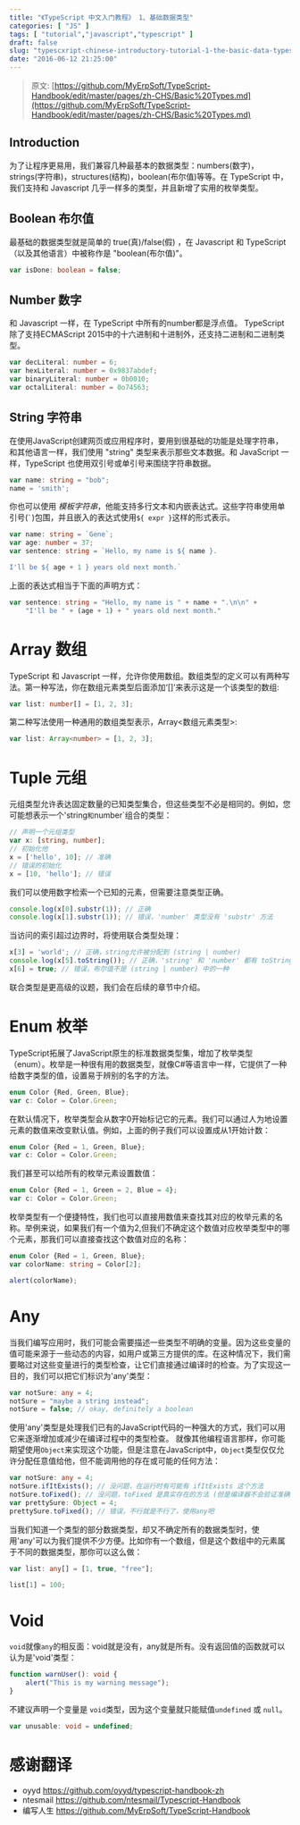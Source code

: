 ```yaml
---
title: "《TypeScript 中文入门教程》 1、基础数据类型"
categories: [ "JS" ]
tags: [ "tutorial","javascript","typescript" ]
draft: false
slug: "typescxript-chinese-introductory-tutorial-1-the-basic-data-types"
date: "2016-06-12 21:25:00"
---
```


> 原文: [https://github.com/MyErpSoft/TypeScript-Handbook/edit/master/pages/zh-CHS/Basic%20Types.md](https://github.com/MyErpSoft/TypeScript-Handbook/edit/master/pages/zh-CHS/Basic%20Types.md)

## Introduction

为了让程序更易用，我们兼容几种最基本的数据类型：numbers(数字)，strings(字符串)，structures(结构)，boolean(布尔值)等等。在 TypeScript 中，我们支持和 Javascript 几乎一样多的类型，并且新增了实用的枚举类型。

## Boolean 布尔值


<!--more-->


最基础的数据类型就是简单的 true(真)/false(假) ，在 Javascript 和 TypeScript （以及其他语言）中被称作是 "boolean(布尔值)"。

```ts
var isDone: boolean = false;
```

## Number 数字

和 Javascript 一样，在 TypeScript 中所有的number都是浮点值。
TypeScript 除了支持ECMAScript 2015中的十六进制和十进制外，还支持二进制和二进制类型。

```ts
var decLiteral: number = 6;
var hexLiteral: number = 0x9837abdef;
var binaryLiteral: number = 0b0010;
var octalLiteral: number = 0o74563;
```

## String 字符串

在使用JavaScript创建网页或应用程序时，要用到很基础的功能是处理字符串，和其他语言一样，我们使用 "string" 类型来表示那些文本数据。和 JavaScript 一样，TypeScript 也使用双引号或单引号来围绕字符串数据。

```ts
var name: string = "bob";
name = 'smith';
```

你也可以使用 *模板字符串*，他能支持多行文本和内嵌表达式。这些字符串使用单引号(`` ` ``)包围，并且嵌入的表达式使用`${ expr }`这样的形式表示。

```ts
var name: string = `Gene`;
var age: number = 37;
var sentence: string = `Hello, my name is ${ name }.

I'll be ${ age + 1 } years old next month.`
```

上面的表达式相当于下面的声明方式：

```ts
var sentence: string = "Hello, my name is " + name + ".\n\n" +
    "I'll be " + (age + 1) + " years old next month."
```

# Array 数组

TypeScript 和 Javascript 一样，允许你使用数组。数组类型的定义可以有两种写法。第一种写法，你在数组元素类型后面添加‘[]’来表示这是一个该类型的数组:

```ts
var list: number[] = [1, 2, 3];
```

第二种写法使用一种通用的数组类型表示，Array<数组元素类型>:

```ts
var list: Array<number> = [1, 2, 3];
```

# Tuple 元组

元组类型允许表达固定数量的已知类型集合，但这些类型不必是相同的。例如，您可能想表示一个'string`和`number`组合的类型：

```ts
// 声明一个元组类型
var x: [string, number];
// 初始化他
x = ['hello', 10]; // 准确
// 错误的初始化
x = [10, 'hello']; // 错误
```

我们可以使用数字检索一个已知的元素，但需要注意类型正确。

```ts
console.log(x[0].substr(1)); // 正确
console.log(x[1].substr(1)); // 错误，'number' 类型没有 'substr' 方法
```

当访问的索引超过边界时，将使用联合类型处理：

```ts
x[3] = 'world'; // 正确，string允许被分配到 (string | number)
console.log(x[5].toString()); // 正确，'string' 和 'number' 都有 toString 方法
x[6] = true; // 错误，布尔值不是 (string | number) 中的一种
```

联合类型是更高级的议题，我们会在后续的章节中介绍。

# Enum 枚举

TypeScript拓展了JavaScript原生的标准数据类型集，增加了枚举类型（enum）。枚举是一种很有用的数据类型，就像C#等语言中一样，它提供了一种给数字类型的值，设置易于辨别的名字的方法。

```ts
enum Color {Red, Green, Blue};
var c: Color = Color.Green;
```

在默认情况下，枚举类型会从数字0开始标记它的元素。我们可以通过人为地设置元素的数值来改变默认值。例如，上面的例子我们可以设置成从1开始计数：

```ts
enum Color {Red = 1, Green, Blue};
var c: Color = Color.Green;
```

我们甚至可以给所有的枚举元素设置数值：

```ts
enum Color {Red = 1, Green = 2, Blue = 4};
var c: Color = Color.Green;
```

枚举类型有一个便捷特性，我们也可以直接用数值来查找其对应的枚举元素的名称。举例来说，如果我们有一个值为2,但我们不确定这个数值对应枚举类型中的哪个元素，那我们可以直接查找这个数值对应的名称：

```ts
enum Color {Red = 1, Green, Blue};
var colorName: string = Color[2];

alert(colorName);
```

# Any 

当我们编写应用时，我们可能会需要描述一些类型不明确的变量。因为这些变量的值可能来源于一些动态的内容，如用户或第三方提供的库。在这种情况下，我们需要略过对这些变量进行的类型检查，让它们直接通过编译时的检查。为了实现这一目的，我们可以把它们标识为'any'类型：

```ts
var notSure: any = 4;
notSure = "maybe a string instead";
notSure = false; // okay, definitely a boolean
```

使用'any'类型是处理我们已有的JavaScript代码的一种强大的方式，我们可以用它来逐渐增加或减少在编译过程中的类型检查。
就像其他编程语言那样，你可能期望使用`Object`来实现这个功能，但是注意在JavaScript中，`Object`类型仅仅允许分配任意值给他，但不能调用他的存在或可能的任何方法：

```ts
var notSure: any = 4;
notSure.ifItExists(); // 没问题，在运行时有可能有 ifItExists 这个方法
notSure.toFixed(); // 没问题，toFixed 是真实存在的方法 (但是编译器不会验证准确性)
var prettySure: Object = 4;
prettySure.toFixed(); // 错误，不行就是不行了，使用any吧
```

当我们知道一个类型的部分数据类型，却又不确定所有的数据类型时，使用'any'可以为我们提供不少方便。比如你有一个数组，但是这个数组中的元素属于不同的数据类型，那你可以这么做：

```ts
var list: any[] = [1, true, "free"];

list[1] = 100;
```

# Void

`void`就像`any`的相反面：void就是没有，any就是所有。没有返回值的函数就可以认为是'void'类型：

```ts
function warnUser(): void {
    alert("This is my warning message");
}
```

不建议声明一个变量是 `void`类型，因为这个变量就只能赋值`undefined` 或 `null`。

```ts
var unusable: void = undefined;
```

# 感谢翻译
- oyyd      https://github.com/oyyd/typescript-handbook-zh
- ntesmail  https://github.com/ntesmail/Typescript-Handbook
- 编写人生  https://github.com/MyErpSoft/TypeScript-Handbook


